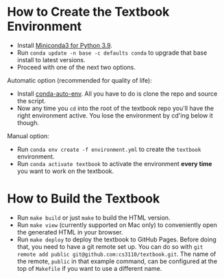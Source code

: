 # How to Create the Textbook Environment

- Install
  [Miniconda3 for Python 3.9](https://docs.conda.io/en/latest/miniconda.html).
- Run `conda update -n base -c defaults conda` to upgrade that base install to
  latest versions.
- Proceed with one of the next two options.

Automatic option (recommended for quality of life):

- Install [conda-auto-env](https://github.com/introkun/conda-auto-env). All you
  have to do is clone the repo and source the script.
- Now any time you `cd` into the root of the textbook repo you'll have the right
  environment active. You lose the environment by cd'ing below it though.

Manual option:

- Run `conda env create -f environment.yml` to create the `textbook`
  environment.
- Run `conda activate textbook` to activate the environment **every time** you
  want to work on the textbook.

# How to Build the Textbook

- Run `make build` or just `make` to build the HTML version.
- Run `make view` (currently supported on Mac only) to conveniently open the
  generated HTML in your browser.
- Run `make deploy` to deploy the textbook to GitHub Pages. Before doing that,
  you need to have a git remote set up. You can do so with
  `git remote add public git@github.com:cs3110/textbook.git`. The name of the
  remote, `public` in that example command, can be configured at the top of
  `Makefile` if you want to use a different name.